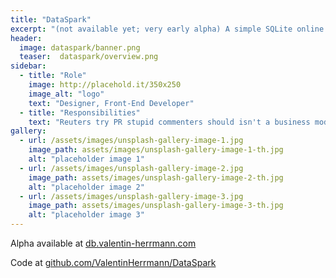 ```yaml
---
title: "DataSpark"
excerpt: "(not available yet; very early alpha) A simple SQLite online software aiming to provide a framework for database projects in K-12."
header:
  image: dataspark/banner.png
  teaser:  dataspark/overview.png
sidebar:
  - title: "Role"
    image: http://placehold.it/350x250
    image_alt: "logo"
    text: "Designer, Front-End Developer"
  - title: "Responsibilities"
    text: "Reuters try PR stupid commenters should isn't a business model"
gallery:
  - url: /assets/images/unsplash-gallery-image-1.jpg
    image_path: assets/images/unsplash-gallery-image-1-th.jpg
    alt: "placeholder image 1"
  - url: /assets/images/unsplash-gallery-image-2.jpg
    image_path: assets/images/unsplash-gallery-image-2-th.jpg
    alt: "placeholder image 2"
  - url: /assets/images/unsplash-gallery-image-3.jpg
    image_path: assets/images/unsplash-gallery-image-3-th.jpg
    alt: "placeholder image 3"
---
```


Alpha available at [db.valentin-herrmann.com](https://db.valentin-herrmann.com)

Code at
[github.com/ValentinHerrmann/DataSpark](https://github.com/ValentinHerrmann/DataSpark)


